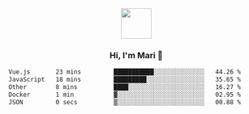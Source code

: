 <div align="center">
  <img src="https://media.giphy.com/media/v1.Y2lkPTc5MGI3NjExbWNrdHRsMmV6NHV1NGIwdXN6MmZpZ3g2c3oycDIxemcwdDluMjBmOCZlcD12MV9pbnRlcm5hbF9naWZfYnlfaWQmY3Q9cw/XEOUMqltCrGdCnatFF/giphy.gif" width="60px" align="center">
  <h3>Hi, I'm Mari 👋</h3>
</div>

<!--START_SECTION:waka-->

```txt
Vue.js       23 mins         ███████████░░░░░░░░░░░░░░   44.26 %
JavaScript   18 mins         █████████░░░░░░░░░░░░░░░░   35.65 %
Other        8 mins          ████░░░░░░░░░░░░░░░░░░░░░   16.27 %
Docker       1 min           ▓░░░░░░░░░░░░░░░░░░░░░░░░   02.95 %
JSON         0 secs          ▒░░░░░░░░░░░░░░░░░░░░░░░░   00.88 %
```

<!--END_SECTION:waka-->
